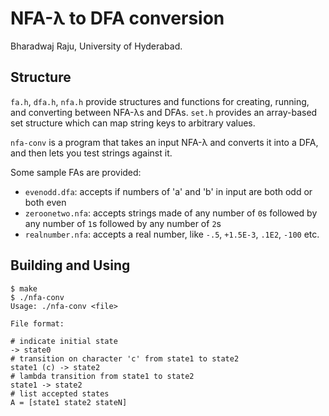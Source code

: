 # NFA-λ to DFA conversion

Bharadwaj Raju, University of Hyderabad.

## Structure

`fa.h`, `dfa.h`, `nfa.h` provide structures and functions for creating, running, and converting between NFA-λs and DFAs. `set.h` provides an array-based set structure which can map string keys to arbitrary values.

`nfa-conv` is a program that takes an input NFA-λ and converts it into a DFA, and then lets you test strings against it.

Some sample FAs are provided:
  - `evenodd.dfa`: accepts if numbers of 'a' and 'b' in input are both odd or both even
  - `zeroonetwo.nfa`: accepts strings made of any number of `0`s followed by any number of `1`s followed by any number of `2`s
  - `realnumber.nfa`: accepts a real number, like `-.5`, `+1.5E-3`, `.1E2`, `-100` etc.

## Building and Using

```console
$ make
$ ./nfa-conv
Usage: ./nfa-conv <file>

File format:

# indicate initial state
-> state0
# transition on character 'c' from state1 to state2
state1 (c) -> state2
# lambda transition from state1 to state2
state1 -> state2
# list accepted states
A = [state1 state2 stateN]
```